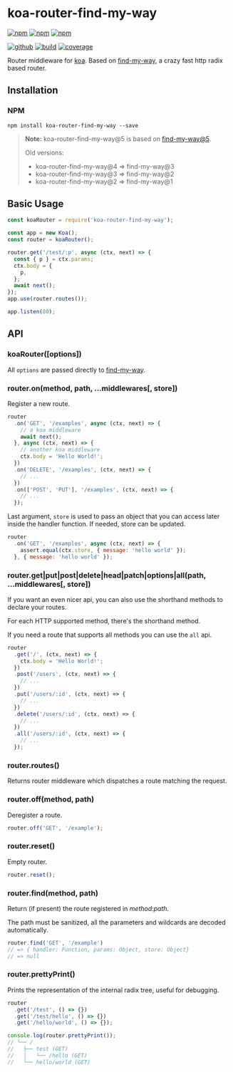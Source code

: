 # koa-router-find-my-way

[![npm][badge-version]][npm]
[![npm][badge-downloads]][npm]
[![npm][badge-license]][npm]


[![github][badge-issues]][github]
[![build][badge-build]][workflows]
[![coverage][badge-coverage]][coveralls]


Router middleware for [koa][koa]. Based on [find-my-way][find-my-way], a crazy fast http radix based router.

## Installation

### NPM

```
npm install koa-router-find-my-way --save
```

> **Note:** koa-router-find-my-way@5 is based on [find-my-way@5][find-my-way].
> 
> Old versions:
> * koa-router-find-my-way@4 => find-my-way@3
> * koa-router-find-my-way@3 => find-my-way@2
> * koa-router-find-my-way@2 => find-my-way@1

## Basic Usage

```js
const koaRouter = require('koa-router-find-my-way');

const app = new Koa();
const router = koaRouter();

router.get('/test/:p', async (ctx, next) => {
  const { p } = ctx.params;
  ctx.body = {
    p,
  };
  await next();
});
app.use(router.routes());

app.listen(80);
```

## API

### koaRouter([options])

All `options` are passed directly to [find-my-way][find-my-way-api].

### router.on(method, path, ...middlewares[, store])

Register a new route.

```js
router
  .on('GET', '/examples', async (ctx, next) => {
    // a koa middleware
    await next();
  }, async (ctx, next) => {
    // another koa middleware
    ctx.body = 'Hello World!';
  })
  .on('DELETE', '/examples', (ctx, next) => {
    // ...
  })
  .on(['POST', 'PUT'], '/examples', (ctx, next) => {
    // ...
  });
```

Last argument, `store` is used to pass an object that you can access later inside the handler function. If needed, store can be updated.

```js
router
  .on('GET', '/examples', async (ctx, next) => {
    assert.equal(ctx.store, { message: 'hello world' });
  }, { message: 'hello world' });
```

### router.get|put|post|delete|head|patch|options|all(path, ...middlewares[, store])

If you want an even nicer api, you can also use the shorthand methods to declare your routes.

For each HTTP supported method, there's the shorthand method.

If you need a route that supports all methods you can use the `all` api.

```js
router
  .get('/', (ctx, next) => {
    ctx.body = 'Hello World!';
  })
  .post('/users', (ctx, next) => {
    // ...
  })
  .put('/users/:id', (ctx, next) => {
    // ...
  })
  .delete('/users/:id', (ctx, next) => {
    // ...
  })
  .all('/users/:id', (ctx, next) => {
    // ...
  });
```

### router.routes()

Returns router middleware which dispatches a route matching the request.

### router.off(method, path)

Deregister a route.

```js
router.off('GET', '/example');
```

### router.reset()

Empty router.

```js
router.reset();
```

### router.find(method, path)

Return (if present) the route registered in *method:path*.<br>

The path must be sanitized, all the parameters and wildcards are decoded automatically.<br/>

```js
router.find('GET', '/example')
// => { handler: Function, params: Object, store: Object}
// => null
```

### router.prettyPrint()

Prints the representation of the internal radix tree, useful for debugging.

```js
router
  .get('/test', () => {})
  .get('/test/hello', () => {})
  .get('/hello/world', () => {});

console.log(router.prettyPrint());
// └── /
//   ├── test (GET)
//   │   └── /hello (GET)
//   └── hello/world (GET)
```

[npm]: https://www.npmjs.com/package/koa-router-find-my-way
[badge-version]: https://img.shields.io/npm/v/koa-router-find-my-way.svg
[badge-downloads]: https://img.shields.io/npm/dt/koa-router-find-my-way.svg
[badge-license]: https://img.shields.io/npm/l/koa-router-find-my-way.svg

[github]: https://github.com/Cweili/koa-router-find-my-way
[badge-issues]: https://img.shields.io/github/issues/Cweili/koa-router-find-my-way.svg

[workflows]: https://github.com/Cweili/koa-router-find-my-way/actions/workflows/ci.yml?query=branch%3Amaster
[badge-build]: https://img.shields.io/github/workflow/status/Cweili/koa-router-find-my-way/ci/master

[coveralls]: https://coveralls.io/github/Cweili/koa-router-find-my-way?branch=master
[badge-coverage]: https://img.shields.io/coveralls/github/Cweili/koa-router-find-my-way/master.svg

[koa]: https://github.com/koajs/koa
[find-my-way]: https://github.com/delvedor/find-my-way
[find-my-way-api]: https://github.com/delvedor/find-my-way#api
